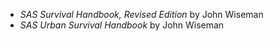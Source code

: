 - <cite>SAS Survival Handbook, Revised Edition</cite> by John Wiseman
- <cite>SAS Urban Survival Handbook</cite> by John Wiseman
